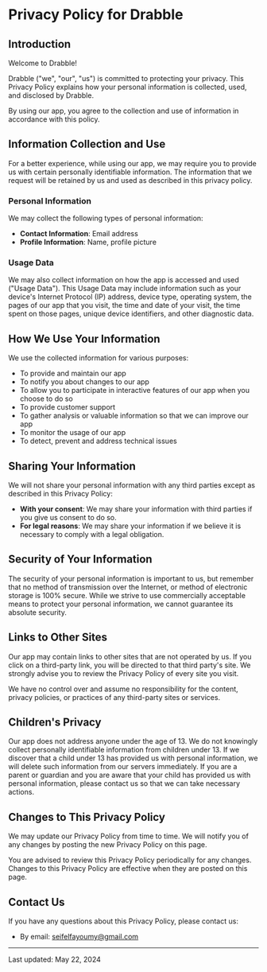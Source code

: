 # Privacy Policy for Drabble

## Introduction

Welcome to Drabble!

Drabble ("we", "our", "us") is committed to protecting your privacy. This Privacy Policy explains how your personal information is collected, used, and disclosed by Drabble.

By using our app, you agree to the collection and use of information in accordance with this policy.

## Information Collection and Use

For a better experience, while using our app, we may require you to provide us with certain personally identifiable information. The information that we request will be retained by us and used as described in this privacy policy.

### Personal Information

We may collect the following types of personal information:

- **Contact Information**: Email address
- **Profile Information**: Name, profile picture

### Usage Data

We may also collect information on how the app is accessed and used ("Usage Data"). This Usage Data may include information such as your device's Internet Protocol (IP) address, device type, operating system, the pages of our app that you visit, the time and date of your visit, the time spent on those pages, unique device identifiers, and other diagnostic data.

## How We Use Your Information

We use the collected information for various purposes:

- To provide and maintain our app
- To notify you about changes to our app
- To allow you to participate in interactive features of our app when you choose to do so
- To provide customer support
- To gather analysis or valuable information so that we can improve our app
- To monitor the usage of our app
- To detect, prevent and address technical issues

## Sharing Your Information

We will not share your personal information with any third parties except as described in this Privacy Policy:

- **With your consent**: We may share your information with third parties if you give us consent to do so.
- **For legal reasons**: We may share your information if we believe it is necessary to comply with a legal obligation.

## Security of Your Information

The security of your personal information is important to us, but remember that no method of transmission over the Internet, or method of electronic storage is 100% secure. While we strive to use commercially acceptable means to protect your personal information, we cannot guarantee its absolute security.

## Links to Other Sites

Our app may contain links to other sites that are not operated by us. If you click on a third-party link, you will be directed to that third party's site. We strongly advise you to review the Privacy Policy of every site you visit.

We have no control over and assume no responsibility for the content, privacy policies, or practices of any third-party sites or services.

## Children's Privacy

Our app does not address anyone under the age of 13. We do not knowingly collect personally identifiable information from children under 13. If we discover that a child under 13 has provided us with personal information, we will delete such information from our servers immediately. If you are a parent or guardian and you are aware that your child has provided us with personal information, please contact us so that we can take necessary actions.

## Changes to This Privacy Policy

We may update our Privacy Policy from time to time. We will notify you of any changes by posting the new Privacy Policy on this page.

You are advised to review this Privacy Policy periodically for any changes. Changes to this Privacy Policy are effective when they are posted on this page.

## Contact Us

If you have any questions about this Privacy Policy, please contact us:

- By email: seifelfayoumy@gmail.com

---

Last updated: May 22, 2024
